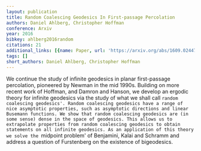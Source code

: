 ```yaml
---
layout: publication
title: Random Coalescing Geodesics In First-passage Percolation
authors: Daniel Ahlberg, Christopher Hoffman
conference: Arxiv
year: 2016
bibkey: ahlberg2016random
citations: 21
additional_links: [{name: Paper, url: 'https://arxiv.org/abs/1609.02447'}]
tags: []
short_authors: Daniel Ahlberg, Christopher Hoffman
---
```

We continue the study of infinite geodesics in planar first-passage
percolation, pioneered by Newman in the mid 1990s. Building on more recent work
of Hoffman, and Damron and Hanson, we develop an ergodic theory for infinite
geodesics via the study of what we shall call `random coalescing geodesics'.
Random coalescing geodesics have a range of nice asymptotic properties, such as
asymptotic directions and linear Busemann functions. We show that random
coalescing geodesics are (in some sense) dense in the space of geodesics. This
allows us to extrapolate properties from random coalescing geodesics to obtain
statements on all infinite geodesics. As an application of this theory we solve
the `midpoint problem' of Benjamini, Kalai and Schramm and address a question
of Furstenberg on the existence of bigeodesics.